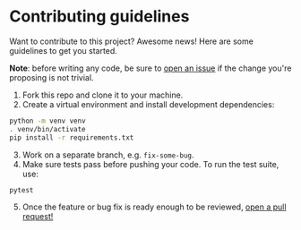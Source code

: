 # Contributing guidelines

Want to contribute to this project? Awesome news! Here are some guidelines to get you started.

**Note**: before writing any code, be sure to [open an issue](https://github.com/florimondmanca/tartiflette-starlette/issues/new) if the change you're proposing is not trivial.

1. Fork this repo and clone it to your machine.
2. Create a virtual environment and install development dependencies:

```bash
python -m venv venv
. venv/bin/activate
pip install -r requirements.txt
```

3. Work on a separate branch, e.g. `fix-some-bug`.
4. Make sure tests pass before pushing your code. To run the test suite, use:

```bash
pytest
```

5. Once the feature or bug fix is ready enough to be reviewed, [open a pull request!](https://github.com/florimondmanca/tartiflette-starlette/compare)
